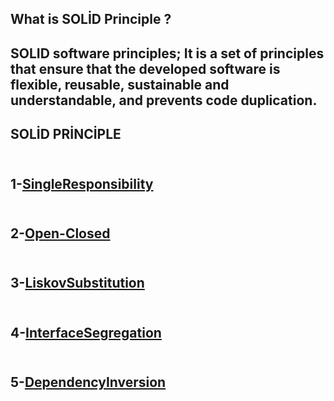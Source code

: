 ## What is SOLİD Principle ?
## SOLID software principles; It is a set of principles that ensure that the developed software is flexible, reusable, sustainable and understandable, and prevents code duplication.

## SOLİD PRİNCİPLE

## <br> 1-[SingleResponsibility](https://github.com/SongulSYTRK/Software_Principle/tree/master/1_SingleResponsibility)
## <br> 2-[Open-Closed](https://github.com/SongulSYTRK/Software_Principle/tree/master/2-OperClosed)
## <br> 3-[LiskovSubstitution](https://github.com/SongulSYTRK/Software_Principle/tree/master/3.LiskovSubstitution)
## <br> 4-[InterfaceSegregation](https://github.com/SongulSYTRK/Software_Principle/tree/master/4-InterfaceSegregation)
## <br> 5-[DependencyInversion](https://github.com/SongulSYTRK/Software_Principle/tree/master/5_DependencyInversion)
